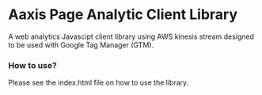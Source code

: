 # Aaxis Page Analytic Client Library

A web analytics Javascipt client library using AWS kinesis stream designed to be used with Google Tag Manager (GTM).

### How to use?
Please see the index.html file on how to use the library.

